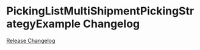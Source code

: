 # PickingListMultiShipmentPickingStrategyExample Changelog

[Release Changelog](https://github.com/spryker/picking-list-multi-shipment-picking-strategy-example/releases)
